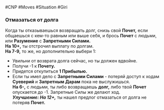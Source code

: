 #CNP #Moves  #Situation #Giri 

### Отмазаться от долга  
Когда ты отказываешься возвращать долг, снизь свой **Почет,** если общаешься с кем-то равным или выше себя, и брось **Почет** с людьми, или **Разумение** с **Запретными  Силами.**  
**На 10+,** ты отстрочил выплату по долгам.  
**На 7-9,** то же, но дополнительно выбери 1:  
- Увильни от возврата долга сейчас, но ты должен вдвойне.  
- Получи -1 к **Почету.**  
- Придется откупиться **1 Прибылью.**  
- Если ты имел дело с **Запретными Силами** - потеряй доступ к ходам **Суеверий** и  **Запретным Дарам** пока не выслужишься.  
**На 6-,** с людьми, ты либо возвращаешь **долг,** либо твой **Почет** опускается до -1.  Запретные Силы же делают ход.  
***Улучшение: На 12+,*** ты нашел предлог отмазаться от долга не потеряв **Почет.**  